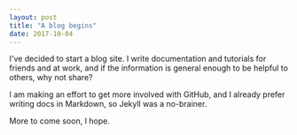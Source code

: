 ```yaml
---
layout: post
title: "A blog begins"
date: 2017-10-04
---
```


I've decided to start a blog site. I write documentation and tutorials for friends and at work, and if the information is general enough to be helpful to others, why not share?

I am making an effort to get more involved with GitHub, and I already prefer writing docs in Markdown, so Jekyll was a no-brainer.

More to come soon, I hope.
